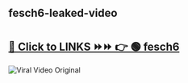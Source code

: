 
 ## fesch6-leaked-video 

# <h2><a href="https://clipsfans.com/fesch6&ref=git">🔗 Click to LINKS ⏩⏩ 👉 🟢 fesch6 </a></h2>

<a href="https://clipsfans.com/fesch6&ref=git" rel="nofollow" data-target="animated-image.originalLink"><img src="https://i.ibb.co.com/xMMVF88/686577567.gif" alt="Viral Video Original" style="max-width: 100%; display: inline-block;" data-target="animated-image.originalImage"></a>
